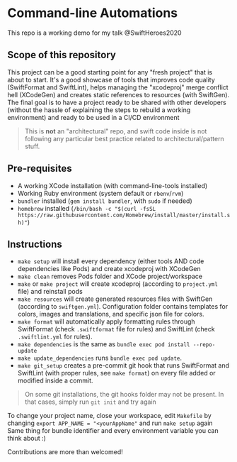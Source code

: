 # Command-line Automations

This repo is a working demo for my talk @SwiftHeroes2020

## Scope of this repository

This project can be a good starting point for any "fresh project" that is about to start.
It's a good showcase of tools that improves code quality (SwiftFormat and SwiftLint), helps managing the "xcodeproj" merge conflict hell (XCodeGen) and creates static references to resources (with SwiftGen). 
The final goal is to have a project ready to be shared with other developers (without the hassle of explaining the steps to rebuild a working environment) and ready to be used in a CI/CD environment

> This is **not** an "architectural" repo, and swift code inside is not following any particular best practice related to architectural/pattern stuff. 


## Pre-requisites

- A working XCode installation (with command-line-tools installed)
- Working Ruby environment (system default or `rbenv`/`rvm`)
- `bundler` installed (`gem install bundler`, with `sudo` if needed)
- `homebrew` installed (`/bin/bash -c "$(curl -fsSL https://raw.githubusercontent.com/Homebrew/install/master/install.sh)"`)


## Instructions

- `make setup` will install every dependency (either tools AND code dependencies like Pods) and create xcodeproj with XCodeGen
- `make clean` removes Pods folder and XCode project/workspace 
- `make` or `make project` will create xcodeproj (according to `project.yml` file) and reinstall pods
- `make resources` will create generated resources files with SwiftGen (according to `swiftgen.yml`). Configuration folder contains templates for colors, images and translations, and specific json file for colors.
- `make format` will automatically apply formatting rules through SwiftFormat (check `.swiftformat` file for rules) and SwiftLint (check `.swiftlint.yml` for rules).
- `make dependencies` is the same as `bundle exec pod install --repo-update`
- `make update_dependencies` runs `bundle exec pod update`. 
- `make git_setup` creates a pre-commit git hook that runs SwiftFormat and SwiftLint (with proper rules, see `make format`) on every file added or modified inside a commit.

> On some git installations, the git hooks folder may not be present. In that cases, simply run `git init` and try again

To change your project name, close your workspace, edit `Makefile` by changing `export APP_NAME = "<yourAppName"` and run `make setup` again
Same thing for bundle identifier and every environment variable you can think about :) 

Contributions are more than welcomed!
